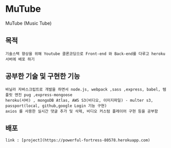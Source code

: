 # MuTube

MuTube (Music Tube)

## 목적
    기술스택 향상을 위해 Youtube 클론코딩으로 Front-end 와 Back-end를 다루고 heroku 서버에 배포 하기

## 공부한 기술 및 구현한 기능
    바닐라 자바스크립트로 개발을 하면서 node.js, webpack ,sass ,express, babel, 템플릿 엔진 pug ,express-mongoose 
    heroku(서버) , mongoDB Atlas, AWS S3(비디오, 이미지파일) - multer s3, passport(local, github,google Login 기능 구현)
    axios 를 사용한 실시간 댓글 추가 및 삭제, 비디오 커스텀 플레이어 구현 등을 공부함

## 배포 
    link : [project](https://powerful-fortress-80578.herokuapp.com)
